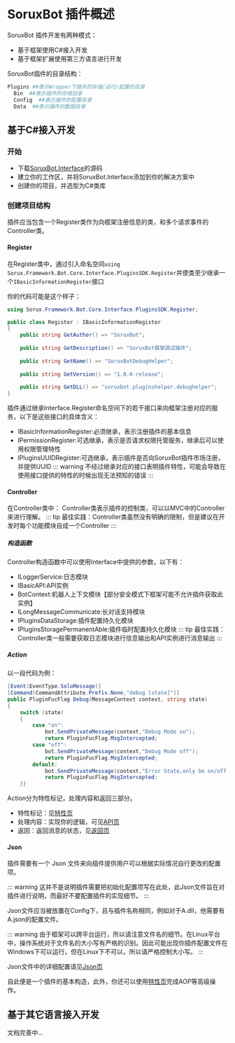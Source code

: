 # SoruxBot 插件概述

SoruxBot 插件开发有两种模式：
- 基于框架使用C#接入开发
- 基于框架扩展使用第三方语言进行开发

SoruxBot插件的目录结构：

```bash
Plugins ##表示Wrapper下插件的存储/运行/配置的目录
  Bin  ##表示插件的存储目录
  Config  ##表示插件的配置目录
  Data  ##表示插件的数据目录
```


## 基于C#接入开发

### 开始

- 下载[SoruxBot.Interface](https://www.github.com/liaosunny123/soruxbot)的源码
- 建立你的工作区，并将SoruxBot.Interface添加到你的解决方案中
- 创建你的项目，并选型为C#类库

### 创建项目结构

插件应当包含一个Register类作为向框架注册信息的类，和多个请求事件的Controller类。

#### Register

在Register类中，通过引入命名空间`using Sorux.Framework.Bot.Core.Interface.PluginsSDK.Register`并使类至少继承一个`IBasicInformationRegister`接口

你的代码可能是这个样子：
```csharp
using Sorux.Framework.Bot.Core.Interface.PluginsSDK.Register;

public class Register : IBasicInformationRegister 
{  
    public string GetAuthor() => "SoruxBot";  
  
    public string GetDescription() => "SoruxBot框架调试插件";  
  
    public string GetName() => "SoruxBotDebugHelper";  
  
    public string GetVersion() => "1.0.0-release";  
  
    public string GetDLL() => "soruxbot.pluginshelper.debughelper";   
}
```

插件通过继承Interface.Register命名空间下的若干接口来向框架注册对应的服务，以下是这些接口的具体含义：
- IBasicInformationRegister:必须继承，表示注册插件的基本信息
- IPermissionRegister:可选继承，表示是否请求权限托管服务，继承后可以使用权限管理特性
- IPluginsUUIDRegister:可选继承，表示插件是否向SoruxBot插件市场注册，并提供UUID
::: warning
不经过继承对应的接口表明插件特性，可能会导致在使用接口提供的特性的时候出现无法预知的错误
:::

#### Controller

在Controller类中：
Controller类表示插件的控制类，可以以MVC中的Controller来进行理解。
::: tip
最佳实践：Controller类虽然没有明确的限制，但是建议在开发时每个功能模块自成一个Controller
:::

##### 构造函数

Controller构造函数中可以使用Interface中提供的参数，以下有：
- ILoggerService:日志模块
- IBasicAPI:API实例
- BotContext:机器人上下文模块【部分安全模式下框架可能不允许插件获取此实例】
- ILongMessageCommunicate:长对话支持模块
- IPluginsDataStorage:插件配置持久化模块
- IPluginsStoragePermanentAble:插件临时配置持久化模块
::: tip
最佳实践：Controller类一般需要获取日志模块进行信息输出和API实例进行消息输出
:::

##### Action

以一段代码为例：

```csharp
[Event(EventType.SoloMessage)]  
[Command(CommandAttribute.Prefix.None,"debug [state]")]  
public PluginFucFlag Debug(MessageContext context, string state)  
{  
    switch (state)  
    {       
	    case "on":  
            bot.SendPrivateMessage(context,"Debug Mode on");  
            return PluginFucFlag.MsgIntercepted;  
        case "off":  
            bot.SendPrivateMessage(context,"Debug Mode off");  
            return PluginFucFlag.MsgIntercepted;  
        default:  
            bot.SendPrivateMessage(context,"Error State,only be on/off but receive:" + state);  
            return PluginFucFlag.MsgIntercepted;  
    }}
```

Action分为特性标记，处理内容和返回三部分。

- 特性标记：见[特性页](attribute)
- 处理内容：实现你的逻辑，可见[API页](api)
- 返回：返回消息的状态，见[返回页](returnType.md)

#### Json

插件需要有一个 Json 文件来向插件提供用户可以根据实际情况自行更改的配置项。

::: warning
这并不是说明插件需要把初始化配置项写在此处，此Json文件旨在对插件进行说明，而最好不要配置插件的实现细节。
:::

Json文件应当被放置在Config下，且与插件名称相同，例如对于A.dll，他需要有A.json的配置文件。

::: warning
由于框架可以跨平台运行，所以请注意文件名的细节。在Linux平台中，操作系统对于文件名的大小写有严格的识别。因此可能出现你插件配置文件在Windows下可以运行，但在Linux下不可以，所以请严格控制大小写。
:::

Json文件中的详细配置请见[Json页](json)

自此便是一个插件的基本构造，此外，你还可以使用[特性页](attribute)完成AOP等高级操作。

## 基于其它语言接入开发

文档完善中...